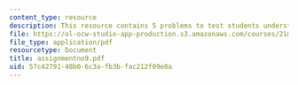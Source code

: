 ```yaml
---
content_type: resource
description: This resource contains 5 problems to test students understanding.
file: https://ol-ocw-studio-app-production.s3.amazonaws.com/courses/21m-302-harmony-and-counterpoint-ii-spring-2005/57c4279148b06c3afb3bfac212f09e0a_assignmentno9.pdf
file_type: application/pdf
resourcetype: Document
title: assignmentno9.pdf
uid: 57c42791-48b0-6c3a-fb3b-fac212f09e0a
---
```

